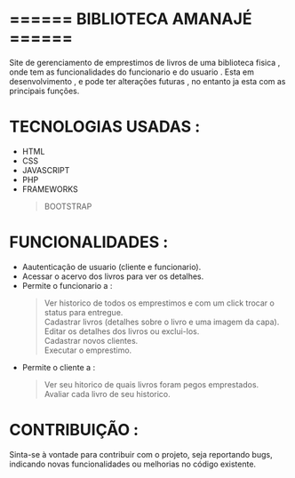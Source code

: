 # ====== BIBLIOTECA AMANAJÉ ====== 
  
  Site de gerenciamento de emprestimos de livros de uma biblioteca fisica , onde tem as funcionalidades do funcionario e do usuario .
  Esta em desenvolvimento , e pode ter alterações futuras , no entanto ja esta com as principais funções.
  
  
  # TECNOLOGIAS USADAS :
  
  + HTML<br>
  + CSS<br>
  + JAVASCRIPT<br>
  + PHP<br>
  + FRAMEWORKS<br>
     >BOOTSTRAP <br>
    
  # FUNCIONALIDADES :
  
  + Aautenticação de usuario (cliente  e funcionario).<br>
  + Acessar o acervo dos livros para ver os detalhes.<br> 
  + Permite o funcionario a :<br>
    >Ver historico de todos os emprestimos e com um click trocar o status para entregue. <br>
    >Cadastrar livros (detalhes sobre o livro e uma imagem da capa).<br>
    >Editar os detalhes dos livros ou exclui-los.<br>
    >Cadastrar novos clientes. <br>
    >Executar o emprestimo. <br>
  + Permite o cliente a :<br>
    >Ver seu hitorico de quais livros foram pegos emprestados.<br> 
    >Avaliar cada livro de seu historico. <br>
    
  # CONTRIBUIÇÃO :
   
   Sinta-se à vontade para contribuir com o projeto, seja reportando bugs, 
    indicando novas funcionalidades ou melhorias no código existente. 
